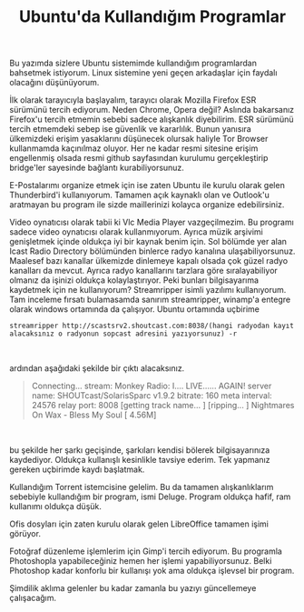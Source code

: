 ﻿---
title: Ubuntu'da Kullandığım Programlar
category: blog
last_modified_at: 2017-08-30
---
Bu yazımda sizlere Ubuntu sistemimde kullandığım programlardan bahsetmek istiyorum. Linux sistemine yeni geçen arkadaşlar için faydalı olacağını düşünüyorum.

İlk olarak tarayıcıyla başlayalım, tarayıcı olarak Mozilla Firefox ESR sürümünü tercih ediyorum. Neden Chrome, Opera değil? Aslında bakarsanız Firefox'u tercih etmemin sebebi sadece alışkanlık diyebilirim. ESR sürümünü tercih etmemdeki sebep ise güvenlik ve kararlılık. Bunun yanısıra ülkemizdeki erişim yasaklarını düşünecek olursak haliyle Tor Browser kullanmamda kaçınılmaz oluyor. Her ne kadar resmi sitesine erişim engellenmiş olsada resmi github sayfasından kurulumu gerçekleştirip bridge'ler sayesinde bağlantı kurabiliyorsunuz.

E-Postalarımı organize etmek için ise zaten Ubuntu ile kurulu olarak gelen Thunderbird'i kullanıyorum. Tamamen açık kaynaklı olan ve Outlook'u aratmayan bu program ile sizde maillerinizi kolayca organize edebilirsiniz.

Video oynatıcısı olarak tabii ki Vlc Media Player vazgeçilmezim. Bu programı sadece video oynatıcısı olarak kullanmıyorum. Ayrıca müzik arşivimi genişletmek içinde oldukça iyi bir kaynak benim için. Sol bölümde yer alan Icast Radio Dırectory bölümünden binlerce radyo kanalına ulaşabiliyorsunuz. Maalesef bazı kanallar ülkemizde dinlemeye kapalı olsada çok güzel radyo kanalları da mevcut. Ayrıca radyo kanallarını tarzlara göre sıralayabiliyor olmanız da işinizi oldukça kolaylaştırıyor. Peki bunları bilgisayarıma kaydetmek için ne kullanıyorum? Streamripper isimli yazılımı kullanıyorum. Tam inceleme fırsatı bulamasamda sanırım streamripper, winamp'a entegre olarak windows ortamında da çalışıyor. Ubuntu ortamında uçbirime

    streamripper http://scastsrv2.shoutcast.com:8038/(hangi radyodan kayıt alacaksınız o radyonun sopcast adresini yazıyorsunuz) -r

&nbsp;

ardından aşağıdaki şekilde bir çıktı alacaksınız.

> Connecting... stream: Monkey Radio: I.... LIVE...... AGAIN! server
> name: SHOUTcast/SolarisSparc v1.9.2 bitrate: 160 meta interval: 24576
> relay port: 8008 [getting track name... ] [ripping... ] Nightmares On
> Wax - Bless My Soul [ 4.56M]

&nbsp;

bu şekilde her şarkı geçişinde, şarkıları kendisi bölerek bilgisayarınıza kaydediyor. Oldukça kullanışlı kesinlikle tavsiye ederim. Tek yapmanız gereken uçbirimde kaydı başlatmak.

Kullandığım Torrent istemcisine gelelim. Bu da tamamen alışkanlıklarım sebebiyle kullandığım bir program, ismi Deluge. Program oldukça hafif, ram kullanımı oldukça düşük.

Ofis dosyları için zaten kurulu olarak gelen LibreOffice tamamen işimi görüyor.

Fotoğraf düzenleme işlemlerim için Gimp'i tercih ediyorum. Bu programla Photoshopla yapabileceğiniz hemen her işlemi yapabiliyorsunuz. Belki Photoshop kadar konforlu bir kullanışı yok ama oldukça işlevsel bir program.

Şimdilik aklıma gelenler bu kadar zamanla bu yazıyı güncellemeye çalışacağım.